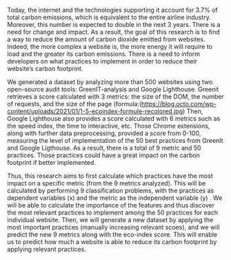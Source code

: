 Today, the internet and the technologies supporting it account for 3.7% of total carbon emissions, which is equivalent to the entire airline industry. Moreover, this number is expected to double in the next 3 years. There is a need for change and impact. As a result, the goal of this research is to find a way to reduce the amount of carbon dioxide emitted from websites. Indeed, the more complex a website is, the more energy it will require to load and the greater its carbon emissions. There is a need to inform developers on what practices to implement in order to reduce their website’s carbon footprint. 

We generated a dataset by analyzing more than 500 websites using two open-source audit tools: GreenIT-analysis and Google Lighthouse. Greenit retrieves a score calculated with 3 metrics: the size of the DOM, the number of requests, and the size of the page (formula:(https://blog.octo.com/wp-content/uploads/2021/01/1-5-ecoindex-formule-recolored.jpg) Then, Google Lighthouse also provides a score calculated with 6 metrics such as the speed index, the time to interactive, etc. Those Chrome extensions, along with further data preprocessing, provided a score from 0-100, measuring the level of implementation of the 50 best practices from GreenIt and Google Ligthouse. As a result, there is a total of 9 metric and 50 practices. Those practices could have a great impact on the carbon footprint if better implemented. 

Thus, this research aims to first calculate which practices have the most impact on a specific metric (from the 9 metrics analyzed). This will be calculated by performing 9 classification problems, with the practices as dependent variables (x) and the metric as the independent variable (y) . We will be able to calculate the importance of the features and thus discover the most relevant practices to implement among the 50 practices for each individual website. Then, we will generate a new dataset by applying the most important practices (manually increasing relevant scoes), and we will predict the new 9 metrics along with the eco-index score. This will enable us to predict how much a website is able to reduce its carbon footprint by applying relevant practices.